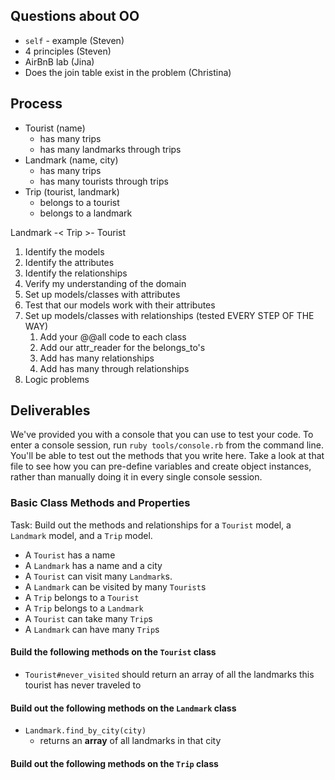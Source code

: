 ## Questions about OO

* `self` - example (Steven)
* 4 principles (Steven)
* AirBnB lab (Jina)
* Does the join table exist in the problem (Christina)

## Process

* Tourist (name)
  * has many trips
  * has many landmarks through trips
* Landmark (name, city)
  * has many trips
  * has many tourists through trips
* Trip (tourist, landmark)
  * belongs to a tourist
  * belongs to a landmark

Landmark -< Trip >- Tourist

1. Identify the models
2. Identify the attributes
3. Identify the relationships
4. Verify my understanding of the domain
5. Set up models/classes with attributes
6. Test that our models work with their attributes
5. Set up models/classes with relationships (tested EVERY STEP OF THE WAY)
   1. Add your @@all code to each class
   2. Add our attr_reader for the belongs_to's
   2. Add has many relationships
   3. Add has many through relationships
1. Logic problems

## Deliverables

We've provided you with a console that you can use to test your code. To enter a console session, run `ruby tools/console.rb` from the command line. You'll be able to test out the methods that you write here. Take a look at that file to see how you can pre-define variables and create object instances, rather than manually doing it in every single console session.

### Basic Class Methods and Properties

Task:  Build out the methods and relationships for a `Tourist` model, a `Landmark` model, and a `Trip` model.

- A `Tourist` has a name
- A `Landmark` has a name and a city
- A `Tourist` can visit many `Landmark`s.
- A `Landmark` can be visited by many `Tourist`s
- A `Trip` belongs to a `Tourist`
- A `Trip` belongs to a `Landmark`
- A `Tourist` can take many `Trip`s
- A `Landmark` can have many `Trip`s

#### Build the following methods on the `Tourist` class

<!-- - `Tourist.all`
  - should return **all** of the `Tourist` instances -->
<!-- - `Tourist#name`
  - returns the name of the given `Tourist` -->
<!-- - `Tourist.find_by_name(name)`
  - given a string of a name, returns the **first tourist** whose  name matches -->
<!-- - `Tourist#trips`
  - returns an **array** of all the trips taken by the given `Tourist` -->
<!-- - `Tourist#landmarks`
  - returns an **array** of all the landmarks for the given `Tourist` -->
<!-- - `Tourist#visit_landmark(landmark)` should create a new trip for that tourist to the given landmark -->
- `Tourist#never_visited` should return an array of all the landmarks this tourist has never traveled to

#### Build out the following methods on the `Landmark` class

<!-- - `Landmark.all`
  - returns an **array** of all landmarks -->
- `Landmark.find_by_city(city)`
  - returns an **array** of all landmarks in that city
<!-- - `Landmark#trips`
  - returns an **array** of all the trips taken to a given landmark -->
<!-- - `Landmark#tourists`
  - returns an **array** of all the tourists at a given landmark -->

#### Build out the following methods on the `Trip` class

<!-- - `Trip.all`
  - returns an array of all trips -->
<!-- - `Trip#tourist`
  - returns the tourist who has taken that trip -->
<!-- - `Trip#landmark`
  - returns the landmark visited on the trip -->
